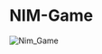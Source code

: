 # NIM-Game
![Nim_Game](https://user-images.githubusercontent.com/47367245/74610391-435f5500-510c-11ea-9de2-208dd637a78d.PNG)

